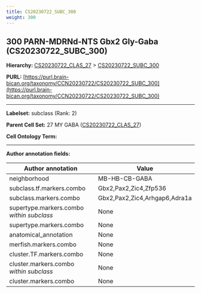 ```yaml
---
title: CS20230722_SUBC_300
weight: 300
---
```

## 300 PARN-MDRNd-NTS Gbx2 Gly-Gaba (CS20230722_SUBC_300)
<b>Hierarchy: </b>
[CS20230722_CLAS_27](../CS20230722_CLAS_27) >
[CS20230722_SUBC_300](../CS20230722_SUBC_300)

**PURL:** [https://purl.brain-bican.org/taxonomy/CCN20230722/CS20230722_SUBC_300](https://purl.brain-bican.org/taxonomy/CCN20230722/CS20230722_SUBC_300)

---


**Labelset:** subclass (Rank: 2)

**Parent Cell Set:** 27 MY GABA ([CS20230722_CLAS_27](../CS20230722_CLAS_27))



**Cell Ontology Term:** 

[MARKER GENES.]: #


---

[TRANSFERRED ANNOTATIONS.]: #


[AUTHOR ANNOTATION FIELDS.]: #


**Author annotation fields:**

| Author annotation | Value |
|-------------------|-------|
|neighborhood|MB-HB-CB-GABA|
|subclass.tf.markers.combo|Gbx2,Pax2,Zic4,Zfp536|
|subclass.markers.combo|Gbx2,Pax2,Zic4,Arhgap6,Adra1a|
|supertype.markers.combo _within subclass_|None|
|supertype.markers.combo|None|
|anatomical_annotation|None|
|merfish.markers.combo|None|
|cluster.TF.markers.combo|None|
|cluster.markers.combo _within subclass_|None|
|cluster.markers.combo|None|

